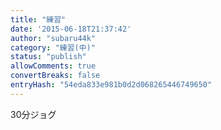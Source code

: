 ```yaml
---
title: "練習"
date: '2015-06-18T21:37:42'
author: "subaru44k"
category: "練習(中)"
status: "publish"
allowComments: true
convertBreaks: false
entryHash: "54eda833e981b0d2d068265446749650"
---
```

30分ジョグ
